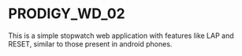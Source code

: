 # PRODIGY_WD_02
 This is a simple stopwatch web application with features like LAP and RESET, similar to those present in android phones.
